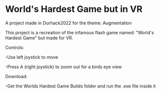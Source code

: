 # World's Hardest Game but in VR

A project made in Durhack2022 for the theme: Augmentation

This project is a recreation of the infamous flash game named: "World's Hardest Game" but made for VR. 


Controls:

-Use left joystick to move

-Press A (right joystick) to zoom out for a birds eye view

Download:

-Get the Worlds Hardest Game Builds folder and run the .exe file inside it
